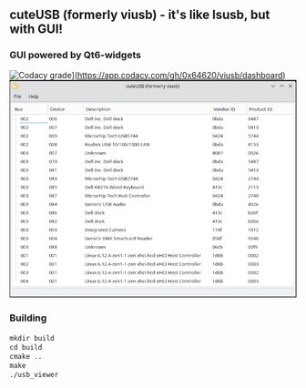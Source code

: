 ## cuteUSB (formerly viusb) - it's like lsusb, but with GUI!

### GUI powered by Qt6-widgets
![Codacy grade](https://img.shields.io/codacy/grade/c6525835f22542f79106563eaad62654?logo=codacy&style=for-the-badge)](https://app.codacy.com/gh/0x64620/viusb/dashboard)
![img.png](img.png)

### Building

```shell
mkdir build
cd build
cmake ..
make
./usb_viewer
```


